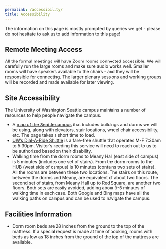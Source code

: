 ```yaml
---
permalink: /accessibility/
title: Accessibility
---
```

The information on this page is mostly prompted by queries we get - please do not hesitate to ask us to add information to this page!

## Remote Meeting Access

All the formal meetings will have Zoom rooms connected accessible. We will carefully run the large rooms and make sure audio works well. Smaller rooms will have speakers available to the chairs - and they will be responsible for connecting. The larger plenary sessions and working groups will be recorded and made available for later viewing.

## Site Accessibility

The University of Washington Seattle campus maintains a number of resources to help people navigate the campus.

* A [map of the Seattle campus](https://depts.washington.edu/ceogis/Public/Accessibility/Map) that includes buildings and dorms we will be using, along with elevators, stair locations, wheel chair accessibility, etc. The page takes a short time to load.
* [UW’s Dial-A-Ride Shuttle](https://facilities.uw.edu/catalog/dar) is a fare-free shuttle that operates M-F 7:30am to 5:30pm.  Visitor’s needing this service will need to reach out to us to be authorized based on their disability.
* Walking time from the dorm rooms to Meany Hall (east side of campus) is 5 minutes (includes one set of stairs). From the dorm rooms to the HUB (west side of campus) is 10 minutes (contains two sets of stairs). All the rooms are between these two locations. The stairs on this route, between the dorms and Meany, are equivalent of about two floors. The second set of stairs, from Meany Hall up to Red Square, are another two floors. Both sets are easily avoided, adding about 3-5 minutes of walking time in each case. Both Google and Bing maps have all the walking paths on campus and can be used to navigate the campus.

## Facilities Information

* Dorm room beds are 28 inches from the ground to the top of the mattress. If a special request is made at time of booking, rooms with beds as low as 18 inches from the ground of the top of the mattress are available.
